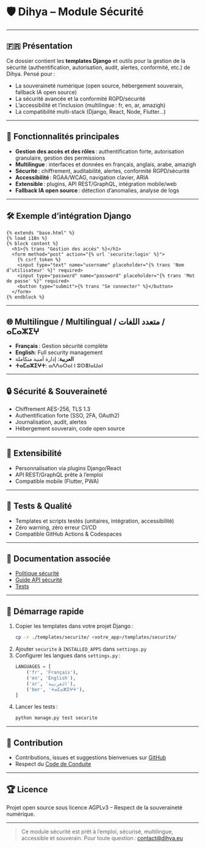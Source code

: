 # 🛡️ Dihya – Module Sécurité

---

## 🇫🇷 Présentation

Ce dossier contient les **templates Django** et outils pour la gestion de la sécurité (authentification, autorisation, audit, alertes, conformité, etc.) de Dihya.
Pensé pour :
- La souveraineté numérique (open source, hébergement souverain, fallback IA open source)
- La sécurité avancée et la conformité RGPD/sécurité
- L’accessibilité et l’inclusion (multilingue : fr, en, ar, amazigh)
- La compatibilité multi-stack (Django, React, Node, Flutter…)

---

## 🚀 Fonctionnalités principales

- **Gestion des accès et des rôles** : authentification forte, autorisation granulaire, gestion des permissions
- **Multilingue** : interfaces et données en français, anglais, arabe, amazigh
- **Sécurité** : chiffrement, auditabilité, alertes, conformité RGPD/sécurité
- **Accessibilité** : RGAA/WCAG, navigation clavier, ARIA
- **Extensible** : plugins, API REST/GraphQL, intégration mobile/web
- **Fallback IA open source** : détection d’anomalies, analyse de logs

---

## 🛠️ Exemple d’intégration Django

```django
{% extends "base.html" %}
{% load i18n %}
{% block content %}
  <h1>{% trans "Gestion des accès" %}</h1>
  <form method="post" action="{% url 'securite:login' %}">
    {% csrf_token %}
    <input type="text" name="username" placeholder="{% trans 'Nom d’utilisateur' %}" required>
    <input type="password" name="password" placeholder="{% trans 'Mot de passe' %}" required>
    <button type="submit">{% trans "Se connecter" %}</button>
  </form>
{% endblock %}
```

---

## 🌐 Multilingue / Multilingual / متعدد اللغات / ⴰⵎⴰⵣⵉⵖ

- **Français** : Gestion sécurité complète
- **English**: Full security management
- **العربية**: إدارة أمنية متكاملة
- **ⵜⴰⵎⴰⵣⵉⵖⵜ**: ⴰⴷⴷⴰⵔⴰⵏ ⵏ ⵓⵙⴻⵏⴰⵡⴰⵏ

---

## 🔒 Sécurité & Souveraineté

- Chiffrement AES-256, TLS 1.3
- Authentification forte (SSO, 2FA, OAuth2)
- Journalisation, audit, alertes
- Hébergement souverain, code open source

---

## 🧩 Extensibilité

- Personnalisation via plugins Django/React
- API REST/GraphQL prête à l’emploi
- Compatible mobile (Flutter, PWA)

---

## 🧪 Tests & Qualité

- Templates et scripts testés (unitaires, intégration, accessibilité)
- Zéro warning, zéro erreur CI/CD
- Compatible GitHub Actions & Codespaces

---

## 📄 Documentation associée

- [Politique sécurité](./policy.md)
- [Guide API sécurité](../../../../docs/api_securite.md)
- [Tests](../../../../tests/securite/)

---

## 🏁 Démarrage rapide

1. Copier les templates dans votre projet Django :
   ```bash
   cp -r ./templates/securite/ <votre_app>/templates/securite/
   ```
2. Ajouter `securite` à `INSTALLED_APPS` dans `settings.py`
3. Configurer les langues dans `settings.py` :
   ```python
   LANGUAGES = [
       ('fr', 'Français'),
       ('en', 'English'),
       ('ar', 'العربية'),
       ('ber', 'ⵜⴰⵎⴰⵣⵉⵖⵜ'),
   ]
   ```
4. Lancer les tests :
   ```bash
   python manage.py test securite
   ```

---

## 🤝 Contribution

- Contributions, issues et suggestions bienvenues sur [GitHub](https://github.com/DihyaOrg/Dihya)
- Respect du [Code de Conduite](../../../../CODE_OF_CONDUCT.md)

---

## 🏆 Licence

Projet open source sous licence AGPLv3 – Respect de la souveraineté numérique.

---

> Ce module sécurité est prêt à l’emploi, sécurisé, multilingue, accessible et souverain.
> Pour toute question : [contact@dihya.eu](mailto:contact@dihya.eu)
